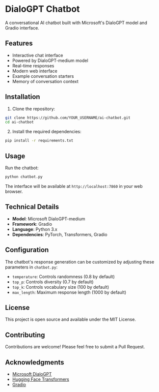 # DialoGPT Chatbot

A conversational AI chatbot built with Microsoft's DialoGPT model and Gradio interface.

## Features

- Interactive chat interface
- Powered by DialoGPT-medium model
- Real-time responses
- Modern web interface
- Example conversation starters
- Memory of conversation context

## Installation

1. Clone the repository:
```bash
git clone https://github.com/YOUR_USERNAME/ai-chatbot.git
cd ai-chatbot
```

2. Install the required dependencies:
```bash
pip install -r requirements.txt
```

## Usage

Run the chatbot:
```bash
python chatbot.py
```

The interface will be available at `http://localhost:7860` in your web browser.

## Technical Details

- **Model**: Microsoft DialoGPT-medium
- **Framework**: Gradio
- **Language**: Python 3.x
- **Dependencies**: PyTorch, Transformers, Gradio

## Configuration

The chatbot's response generation can be customized by adjusting these parameters in `chatbot.py`:

- `temperature`: Controls randomness (0.8 by default)
- `top_p`: Controls diversity (0.7 by default)
- `top_k`: Controls vocabulary size (100 by default)
- `max_length`: Maximum response length (1000 by default)

## License

This project is open source and available under the MIT License.

## Contributing

Contributions are welcome! Please feel free to submit a Pull Request.

## Acknowledgments

- [Microsoft DialoGPT](https://github.com/microsoft/DialoGPT)
- [Hugging Face Transformers](https://github.com/huggingface/transformers)
- [Gradio](https://github.com/gradio-app/gradio) 